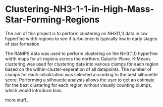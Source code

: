 # Clustering-NH3-1-1-in-High-Mass-Star-Forming-Regions
The aim of this project is to perform clustering on NH3(1,1) data in low hyperfine width regions to see if turbulence is typically low in early stages of star formation.

The RAMPS data was used to perform clustering on the NH3(1,1) hyperfine width maps for all regions across the northern Galactic Plane. K-Means clustering was used for clustering data into various clumps for each region based on the within-cluster-seperation of all datapoints. The number of clumps for each initialization was selected according to the best silhouette score. Performing a silhouette analysis allows the user to get an estimate for the best clustering for each region without visually counting clumps, which would introduce bias.

more stuff...
